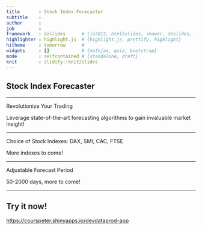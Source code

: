 ```yaml
---
title       : Stock Index Forecaster
subtitle    : 
author      : 
job         : 
framework   : dzslides      # {io2012, html5slides, shower, dzslides, ...}
highlighter : highlight.js  # {highlight.js, prettify, highlight}
hitheme     : tomorrow      # 
widgets     : []            # {mathjax, quiz, bootstrap}
mode        : selfcontained # {standalone, draft}
knit        : slidify::knit2slides
---
```


## Stock Index Forecaster

---

Revolutionize Your Trading

Leverage state-of-the-art forecasting algorithms to gain invaluable market insight!

---



Choice of Stock Indexes: DAX, SMI, CAC, FTSE

More indexes to come!

---

Adjustable Forecast Period

50-2000 days, more to come!

---

## Try it now!

https://courspeter.shinyapps.io/devdataprod-app
